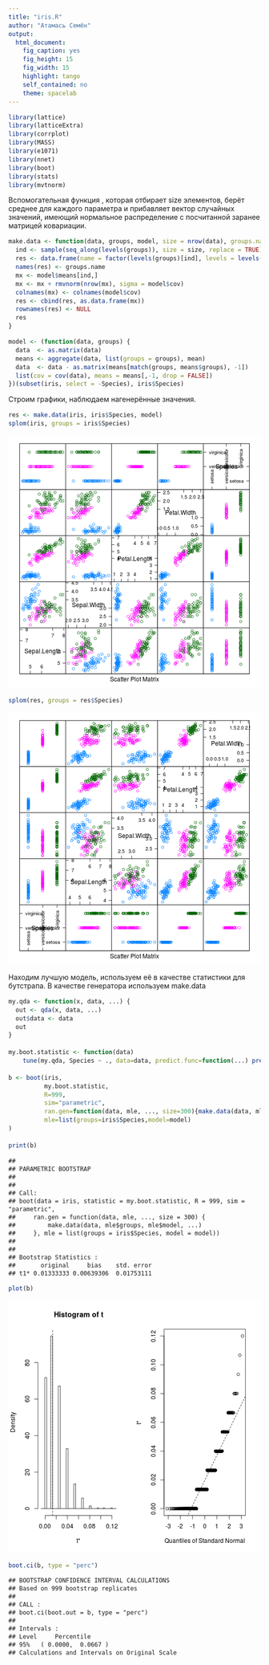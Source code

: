```yaml
---
title: "iris.R"
author: "Атамась Семён"
output:
  html_document:
    fig_caption: yes
    fig_height: 15
    fig_width: 15
    highlight: tango
    self_contained: no
    theme: spacelab
---
```



```r
library(lattice)
library(latticeExtra)
library(corrplot)
library(MASS)
library(e1071)
library(nnet)
library(boot)
library(stats)
library(mvtnorm)
```

Вспомогательная функция , которая отбирает size элементов, берёт среднее для каждого параметра и прибавляет вектор случайных значений, имеющий нормальное распределение с посчитанной заранее матрицей ковариации.

```r
make.data <- function(data, groups, model, size = nrow(data), groups.name = "Species") {
  ind <- sample(seq_along(levels(groups)), size = size, replace = TRUE)
  res <- data.frame(name = factor(levels(groups)[ind], levels = levels(groups)))
  names(res) <- groups.name
  mx <- model$means[ind,]
  mx <- mx + rmvnorm(nrow(mx), sigma = model$cov)
  colnames(mx) <- colnames(model$cov)
  res <- cbind(res, as.data.frame(mx))
  rownames(res) <- NULL
  res
}
```


```r
model <- (function(data, groups) {
  data  <- as.matrix(data)
  means <- aggregate(data, list(groups = groups), mean)
  data  <- data - as.matrix(means[match(groups, means$groups), -1])
  list(cov = cov(data), means = means[,-1, drop = FALSE])
})(subset(iris, select = -Species), iris$Species)
```

Строим графики, наблюдаем нагенерённые значения.


```r
res <- make.data(iris, iris$Species, model)
splom(iris, groups = iris$Species)
```

![plot of chunk unnamed-chunk-4](figure/unnamed-chunk-4-1.png) 

```r
splom(res, groups = res$Species)
```

![plot of chunk unnamed-chunk-4](figure/unnamed-chunk-4-2.png) 

Находим лучшую модель, используем её в качестве статистики для бутстрапа. В качестве генератора используем make.data


```r
my.qda <- function(x, data, ...) {
  out <- qda(x, data, ...)
  out$data <- data
  out
}

my.boot.statistic <- function(data)
    tune(my.qda, Species ~ ., data=data, predict.func=function(...) predict(...)$class, tunecontrol=tune.control(sampling="fix", fix=1/2))$best.performance

b <- boot(iris,
          my.boot.statistic,
          R=999, 
          sim="parametric",
          ran.gen=function(data, mle, ..., size=300){make.data(data, mle$groups, mle$model, ...)}, 
          mle=list(groups=iris$Species,model=model)
)

print(b)
```

```
## 
## PARAMETRIC BOOTSTRAP
## 
## 
## Call:
## boot(data = iris, statistic = my.boot.statistic, R = 999, sim = "parametric", 
##     ran.gen = function(data, mle, ..., size = 300) {
##         make.data(data, mle$groups, mle$model, ...)
##     }, mle = list(groups = iris$Species, model = model))
## 
## 
## Bootstrap Statistics :
##       original     bias    std. error
## t1* 0.01333333 0.00639306  0.01753111
```

```r
plot(b)
```

![plot of chunk unnamed-chunk-5](figure/unnamed-chunk-5-1.png) 

```r
boot.ci(b, type = "perc")
```

```
## BOOTSTRAP CONFIDENCE INTERVAL CALCULATIONS
## Based on 999 bootstrap replicates
## 
## CALL : 
## boot.ci(boot.out = b, type = "perc")
## 
## Intervals : 
## Level     Percentile     
## 95%   ( 0.0000,  0.0667 )  
## Calculations and Intervals on Original Scale
```

